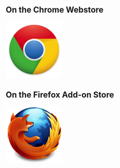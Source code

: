 ---
---

## On the Chrome Webstore

[![Download for Chrome](chrome-150.png)](https://chrome.google.com/webstore/detail/iati-organisation-file-vi/akignlamolglcjboilhajenkkkcnohjj)

## On the Firefox Add-on Store

[![Download for Chrome](firefox-150.png)](https://addons.mozilla.org/en-GB/firefox/addon/iati-org-file-visualiser/)
